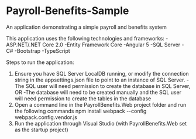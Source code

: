 # Payroll-Benefits-Sample
An application demonstrating a simple payroll and benefits system

This application uses the following technologies and frameworks:
-ASP.NET/.NET Core 2.0
-Entity Framework Core
-Angular 5
-SQL Server 
-C#
-Bootstrap
-TypeScript

Steps to run the application:
1. Ensure you have SQL Server LocalDB running, or modify the connection string in the appsettings.json file to point to an instance of SQL Server.
	-The SQL user will need permission to create the database in SQL Server, OR
	-The database will need to be created manually and the SQL user will need permission to create the tables in the database
2. Open a command line in the PayrollBenefits.Web project folder and run the following commands
	npm install
	webpack --config webpack.config.vendor.js
3. Run the application through Visual Studio (with PayrollBenefits.Web set as the startup project)